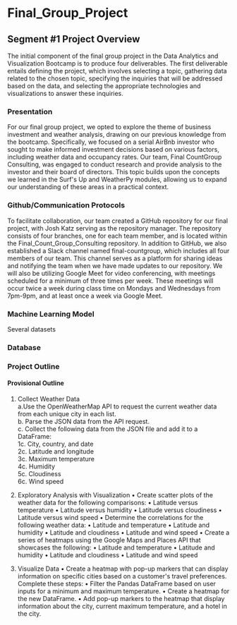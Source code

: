# Final_Group_Project
## Segment #1 Project Overview
The initial component of the final group project in the Data Analytics and Visualization Bootcamp is to produce four deliverables. The first deliverable entails defining the project, which involves selecting a topic, gathering data related to the chosen topic, specifying the inquiries that will be addressed based on the data, and selecting the appropriate technologies and visualizations to answer these inquiries.
### Presentation
For our final group project, we opted to explore the theme of business investment and weather analysis, drawing on our previous knowledge from the bootcamp. Specifically, we focused on a serial AirBnb investor who sought to make informed investment decisions based on various factors, including weather data and occupancy rates. Our team, Final CountGroup Consulting, was engaged to conduct research and provide analysis to the investor and their board of directors. This topic builds upon the concepts we learned in the Surf's Up and WeatherPy modules, allowing us to expand our understanding of these areas in a practical context.
 
### Github/Communication Protocols
To facilitate collaboration, our team created a GitHub repository for our final project, with Josh Katz serving as the repository manager. The repository consists of four branches, one for each team member, and is located within the Final_Count_Group_Consulting repository.
In addition to GitHub, we also established a Slack channel named final-countgroup, which includes all four members of our team. This channel serves as a platform for sharing ideas and notifying the team when we have made updates to our repository. We will also be utilizing Google Meet for video conferencing, with meetings scheduled for a minimum of three times per week. These meetings will occur twice a week during class time on Mondays and Wednesdays from 7pm-9pm, and at least once a week via Google Meet.

### Machine Learning Model
Several datasets

### Database



### Project Outline
#### Provisional Outline
1.	Collect Weather Data  
    a.Use the OpenWeatherMap API to request the current weather data from each unique city in each list.  
    b. Parse the JSON data from the API request.  
    c. Collect the following data from the JSON file and add it to a DataFrame:  
       1c. City, country, and date  
       2c. Latitude and longitude  
       3c. Maximum temperature  
       4c. Humidity  
       5c. Cloudiness  
       6c. Wind speed  

2.	Exploratory Analysis with Visualization
•	Create scatter plots of the weather data for the following comparisons:
•	Latitude versus temperature
•	Latitude versus humidity
•	Latitude versus cloudiness
•	Latitude versus wind speed
•	Determine the correlations for the following weather data:
•	Latitude and temperature
•	Latitude and humidity
•	Latitude and cloudiness
•	Latitude and wind speed
•	Create a series of heatmaps using the Google Maps and Places API that showcases the following:
•	Latitude and temperature
•	Latitude and humidity
•	Latitude and cloudiness
•	Latitude and wind speed
3.	Visualize Data
•	Create a heatmap with pop-up markers that can display information on specific cities based on a customer's travel preferences. Complete these steps:
•	Filter the Pandas DataFrame based on user inputs for a minimum and maximum temperature.
•	Create a heatmap for the new DataFrame.
•	Add pop-up markers to the heatmap that display information about the city, current maximum temperature, and a hotel in the city.


